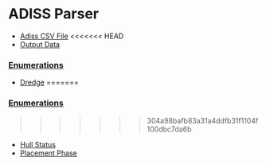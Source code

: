 # ADISS Parser
- [Adiss CSV File](AdissCsvFile.md)
<<<<<<< HEAD
- [Output Data](OutputData.md)

### [Enumerations](Enumeration.md)
- [Dredge](Dredge.md)
=======

### [Enumerations](Enumeration.md)
>>>>>>> 304a98bafb83a31a4ddfb31f1104f100dbc7da6b
- [Hull Status](HullStatus.md)
- [Placement Phase](PlacementPhase.md)

